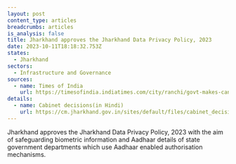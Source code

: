 ```yaml
---
layout: post
content_type: articles
breadcrumbs: articles
is_analysis: false
title: Jharkhand approves the Jharkhand Data Privacy Policy, 2023
date: 2023-10-11T18:18:32.753Z
states:
  - Jharkhand
sectors:
  - Infrastructure and Governance
sources:
  - name: Times of India
    url: https://timesofindia.indiatimes.com/city/ranchi/govt-makes-cancer-and-rabies-notifiable-diseases/articleshow/104200872.cms
details:
  - name: Cabinet decisions(in Hindi)
    url: https://cm.jharkhand.gov.in/sites/default/files/cabinet_decision_05_10_2023%28Hindi%29.pdf
---
```

Jharkhand approves the Jharkhand Data Privacy Policy, 2023 with the aim of safeguarding biometric information and Aadhaar details of state government departments which use Aadhaar enabled authorisation mechanisms.